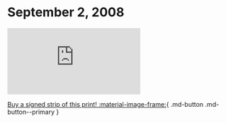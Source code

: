 # September 2, 2008

![](https://www.achewood.com/comic.php?date=09022008)

[Buy a signed strip of this print! :material-image-frame:](https://achewood-holiday-pop-up.myshopify.com/products/strip#09022008){ .md-button .md-button--primary }

